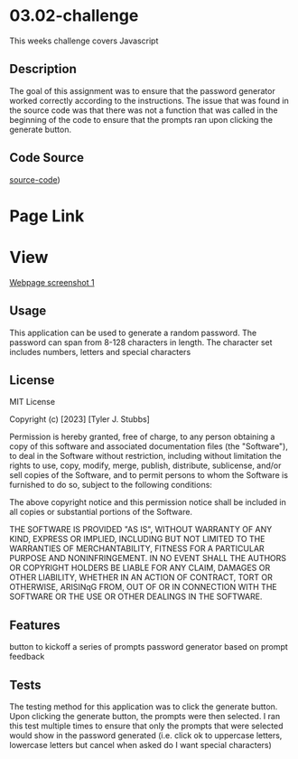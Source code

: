# 03.02-challenge
This weeks challenge covers Javascript

## Description
The goal of this assignment was to ensure that the password generator worked correctly according to the instructions.
The issue that was found in the source code was that there was not a function that was called in the beginning of the 
code to ensure that the prompts ran upon clicking the generate button.


## Code Source

[source-code](../UNCC-VIRT-FSF-PT-07-2023-U-LOLC/03-JavaScript/02-Challenge/Main))

# Page Link



# View

[Webpage screenshot 1](./assets/images/finished-SS.png)


## Usage

This application can be used to generate a random password. The password can span from 8-128 characters in length.
The character set includes numbers, letters and special characters


## License

MIT License

Copyright (c) [2023] [Tyler J. Stubbs]

Permission is hereby granted, free of charge, to any person obtaining a copy
of this software and associated documentation files (the "Software"), to deal
in the Software without restriction, including without limitation the rights
to use, copy, modify, merge, publish, distribute, sublicense, and/or sell
copies of the Software, and to permit persons to whom the Software is
furnished to do so, subject to the following conditions:

The above copyright notice and this permission notice shall be included in all
copies or substantial portions of the Software.

THE SOFTWARE IS PROVIDED "AS IS", WITHOUT WARRANTY OF ANY KIND, EXPRESS OR
IMPLIED, INCLUDING BUT NOT LIMITED TO THE WARRANTIES OF MERCHANTABILITY,
FITNESS FOR A PARTICULAR PURPOSE AND NONINFRINGEMENT. IN NO EVENT SHALL THE
AUTHORS OR COPYRIGHT HOLDERS BE LIABLE FOR ANY CLAIM, DAMAGES OR OTHER
LIABILITY, WHETHER IN AN ACTION OF CONTRACT, TORT OR OTHERWISE, ARISINqG FROM,
OUT OF OR IN CONNECTION WITH THE SOFTWARE OR THE USE OR OTHER DEALINGS IN THE
SOFTWARE.


## Features

button to kickoff a series of prompts
password generator based on prompt feedback


## Tests

The testing method for this application was to click the generate button. Upon clicking the generate
button, the prompts were then selected. I ran this test multiple times to ensure that only the prompts 
that were selected would show in the password generated (i.e. click ok to uppercase letters, lowercase letters but 
cancel when asked do I want special characters)